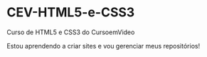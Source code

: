 # CEV-HTML5-e-CSS3
 Curso de HTML5 e CSS3 do CursoemVideo

 Estou aprendendo a criar sites e vou gerenciar meus repositórios!

